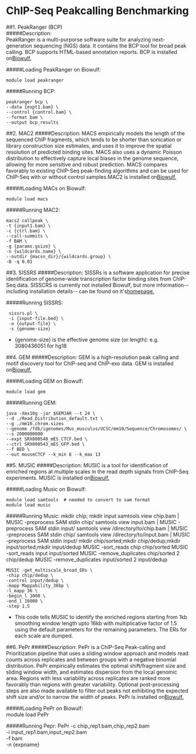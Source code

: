 # ChIP-Seq Peakcalling Benchmarking
   

##1. PeakRanger (BCP)   
#####Description:  
PeakRanger is a multi-purporse software suite for analyzing next-generation sequencing (NGS) data. 
It contains the BCP tool for broad peak calling. BCP supports HTML-based annotation reports. 
BCP is installed on[Biowulf.](https://hpc.nih.gov/apps/peakranger.html) 

#####Loading PeakRanger on Biowulf:  

    module load peakranger
 
#####Running BCP:  

    peakranger bcp \
    --data {expt1.bam} \
    --control {control.bam} \
    --format bam \
    --output bcp_results


##2. MAC2 
#####Description:
MACS empirically models the length of the sequenced ChIP fragments, which tends to be shorter than sonication or library 
construction size estimates, and uses it to improve the spatial resolution of predicted binding sites. MACS also uses a 
dynamic Poisson distribution to effectively capture local biases in the genome sequence, allowing for more sensitive and 
robust prediction. MACS compares favorably to existing ChIP-Seq peak-finding algorithms and can be used for ChIP-Seq with 
or without control samples.MAC2 is installed on[Biowulf.](https://hpc.nih.gov/apps/macs.html)  

#####Loading MACs on Biowulf:

    module load macs


#####Running MAC2:  

    macs2 callpeak \
    -t {input1.bam} \
    -c {ctrl.bam} \
    --call-summits \
    -f BAM \
    -g {params.gsize} \
    -n {wildcards.name} \
    --outdir {macsn_dir}/{wildcards.group} \
    -B -q 0.01



##3. SISSRS
#####Description: 
SISSRs is a software application for precise identification of genome-wide transcription factor binding
sites from ChIP-Seq data. SISSCRS is currently not installed Biowulf, but more information-- including installation details-- 
can be found on it's[homepage.](https://dir.nhlbi.nih.gov/papers/lmi/epigenomes/sissrs/SISSRs-Manual.pdf)

#####Running SISSRS:  

     sissrs.pl \
     -i {input-file.bed} \
     -o {output-file} \
     -s {genome-size}
   * {genome-size} is the effective genome size (or length): e.g. 3080436051 for hg18

##4. GEM 
#####Description: 
GEM is a high-resolution peak calling and motif discovery tool for ChIP-seq and ChIP-exo data. 
GEM is installed on[Biowulf.](https://hpc.nih.gov/apps/gem.html)

#####Loading GEM on Biowulf:

    module load gem

#####Running GEM:  

    java -Xmx10g -jar $GEMJAR --t 24 \
    --d ./Read_Distribution_default.txt \
    --g ./mm10.chrom.sizes 
    --genome /fdb/igenomes/Mus_musculus/UCSC/mm10/Sequence/Chromosomes/ \
    --s 2000000000 
    --expt SRX000540_mES_CTCF.bed \
    --ctrl SRX000543_mES_GFP.bed \
    --f BED \
    --out mouseCTCF --k_min 6 --k_max 13


##5. MUSIC
#####Description: 
MUSIC is a tool for identification of enriched regions at multiple scales in the read depth signals from ChIP-Seq experiments. 
MUSIC is installed on[Biowulf.](https://hpc.nih.gov/apps/music.html)

#####Loading Music on Biowulf:

    module load samtools  # needed to convert to sam format
    module load music

#####Running Music:
    mkdir chip; mkdir input
    samtools view chip.bam | MUSIC -preprocess SAM stdin chip/ 
    samtools view input.bam | MUSIC -preprocess SAM stdin input/
    samtools view /directory/to/chip.bam | MUSIC -preprocess SAM stdin chip/ 
    samtools view /directory/to/input.bam | MUSIC -preprocess SAM stdin input/
    mkdir chip/sorted;mkdir chip/dedup;mkdir input/sorted;mkdir input/dedup
    MUSIC -sort_reads chip chip/sorted 
    MUSIC -sort_reads input input/sorted 
    MUSIC -remove_duplicates chip/sorted 2 chip/dedup 
    MUSIC -remove_duplicates input/sorted 2 input/dedup
      
    MUSIC -get_multiscale_broad_ERs \
    -chip chip/dedup \
    -control input/dedup \
    -mapp Mappability_36bp \
    -l_mapp 36 \
    -begin_l 1000 \
    -end_l 16000 \
    -step 1.5
   * This code tells MUSIC to identify the enriched regions starting from 1kb smoothing window length upto 16kb with 
   multiplicative factor of 1.5 using the default parameters for the remaining parameters. The ERs for each scale are dumped.
    

##6. PePr
#####Description:
PePr is a ChIP-Seq Peak-calling and Prioritization pipeline that uses a sliding window approach and models read counts 
across replicates and between groups with a negative binomial distribution. PePr empirically estimates the optimal 
shift/fragment size and sliding window width, and estimates dispersion from the local genomic area. Regions with less 
variability across replicates are ranked more favorably than regions with greater variability. Optional post-processing 
steps are also made available to filter out peaks not exhibiting the expected shift size and/or to narrow the width of peaks. 
PePr is installed on[Biowulf.](https://hpc.nih.gov/apps/PePr.html)

#####Loading PePr on Biowulf:  
    module load PePr

#####Running Pepr:
    PePr -c chip_rep1.bam,chip_rep2.bam \
    -i input_rep1.bam,input_rep2.bam \
    -f bam \
    -n {expname}
